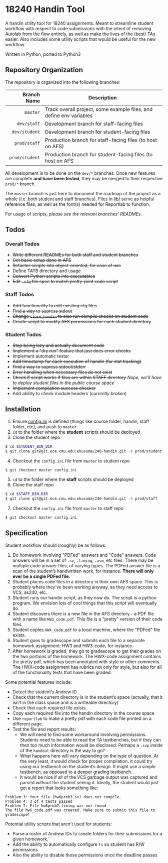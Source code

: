 # 18240 Handin Tool
A handin utility tool for 18240 assignments. Meant to streamline student
workflow with respect to code submissions with the intent of removing Autolab
from the flow entirely, as well as make the lives of the (best) TAs easier. Also
includes some utility scripts that would be useful for the new workflow.

Written in Python, ported to Python3

## Repository Organization
The repository is organized into the following branches:

| Branch Name    | Description                                                         |
| -------------: | ------------------------------------------------------------------- |
| `master`       | Track overall project, some example files, and define env variables |
| `dev/staff`    | Development branch for staff-facing files                           |
| `dev/student`  | Development branch for student-facing files                         |
| `prod/staff`   | Production branch for staff-facing files (to host on AFS)           |
| `prod/student` | Production branch for student-facing files (to host on AFS          |

All development is to be done on the `dev/*` branches. Once new features are
complete **and have been tested**, they may be merged to their respective `prod/*`
branch.

The `master` branch is just here to document the roadmap of the project as a
whole (i.e. both student and staff branches). Files in [lib/](lib/) serve as
helpful reference files, as well as the font(s) needed for Reportlab to
function.

For usage of scripts, *please see the relevant branches' READMEs*.

## Todos
### Overall Todos
- ~~Write different READMEs for both staff and student branches~~
- ~~Get basic setup done in AFS~~
- ~~Refactor scripts into object-oriented, for ease of use~~
- Define TATB directory and usage
- ~~Convert Python scripts into executables~~
- ~~Edit `.cfg` file spec to match pretty-print code script~~

### Staff Todos
- ~~Add functionality to edit existing cfg files~~
- ~~Find a way to supress stdout~~
- ~~Change `close_handin` to also run compile checks on student code~~
- ~~Create script to modify AFS permissions for each student directory~~

### Student Todos
- ~~Stop being lazy and actually document code~~
- ~~Implement a "dry run" feature that just does error checks~~
- Implement automatic tester
- ~~Add timestamp for each execution of handin (for stat tracking)~~
- ~~Find a way to supress stdout/stderr~~
- ~~Error handling when necessary files do not exist~~
- ~~Check if script works if files are within STAFF directory~~ *Nope, we'll have
  to deploy student files in the public course space*
- ~~Implement compilation success checker~~
- Add ability to check module headers (*currently broken*)

## Installation
1. Ensure [config.ini](config.ini) is defined (things like course folder,
   handin, staff folder, etc), and push to `master`.
2. `cd` to the folder where the **student** scripts should be deployed
3. Clone the student repo

```bash
$ cd $STUDENT_BIN_DIR
$ git clone git@git.ece.cmu.edu:ekusuma/240-handin.git -b prod/student
```
4. Checkout the `config.ini` file from `master` to student repo

```bash
$ git checkout master config.ini
```
5. `cd` to the folder where the **staff** scripts should be deployed
6. Clone the staff repo

```bash
$ cd $STAFF_BIN_DIR
$ git clone git@git.ece.cmu.edu:ekusuma/240-handin.git -b prod/staff
```
7. Checkout the `config.ini` file from `master` to staff repo

```bash
$ git checkout master config.ini
```

## Specification
Student workflow should (roughly) be as follows:
1. Do homework involving "PDFed" answers and "Code" answers. Code answers will
be in a set of `.sv`, `.timing`, `.asm`, etc files. There may be multiple code answer
files, of varying types. The PDFed answer file is a scan of the student’s
handwritten work, for instance. **There will only ever be a single PDFed file.**
2. Student places code files in a directory in their own AFS space. This is
probably where they’ve been working anyway, as they need access to VCS, as240,
etc.
3. Student runs our handin script, as they now do. The script is a python
program. We envision lots of cool things that this script will eventually
do.
4. Student discovers there is a new file in the AFS directory - a PDF file
with a name like `HW3_code.pdf`. This file is a "pretty" version of their
code files.
5. Student copies `HWX_code.pdf` to a local machine, where the "PDFed"
file exists.
6. Student goes to gradescope and submits each file to a separate
homework assignment: HW3 and HW3-code, for instance.
7. After homework is graded, they go to gradescope to get their grades on the
two portions of the homework. The HWX-code assignment contains the pretty pdf,
which has been annotated with style or other comments. The HWX-code assignment
has rubrics not only for style, but also for all of the functionality tests that
have been graded.

Some potential features include:
- Detect the student’s Andrew ID
- Check that the current directory is in the student’s space (actually, that
it isn’t in the class space and is a writeable directory)
- Check that each required file exists.
- Copy each required file into the handin directory in the course space
- Use `reportlab` to make a pretty pdf with each code file printed
on a different page.
- Test the file and report results:
    - We will need to find some workaround involving permissions. Students need
      to be able to read the TA testbenches, but if they can then too much
      information would be disclosed. Perhaps a `.svp` inside of the `handout`
      directory is the way to go?
    - What happens here will vary depending on the type of question. At the very
    least, it would check for proper compilation. It could try using our
    testbench on the student’s design. It might use a simple testbench, as
    opposed to a deeper grading testbench.
    - It would be nice if all of the VCS garbage output was captured and parsed
    without the student seeing it.  Ideally, the student would just get a report
    that looks something like:
```
Problem 3: Your file (hw6prob3.sv) does not compile.
Problem 4: 3 of 4 tests passed
Problem 7: File hw6prob7.timing was not found
The file hw6_code.pdf was created. Make sure to submit this file to gradescope!
```

Potential utility scripts that aren't used for students:
- Parse a roster of Andrew IDs to create folders for their submissions for a
  given homework.
- Add the ability to automatically configure `fs` so student has R/W permissions
- Also the ability to disable those permissions once the deadline passes
